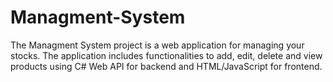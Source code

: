 # Managment-System
The Managment System project is a web application for managing  your stocks. The application includes functionalities to add, edit, delete and view products using C# Web API for backend and HTML/JavaScript for frontend. 
